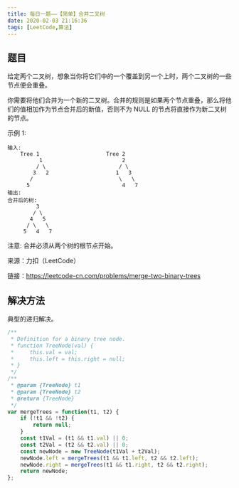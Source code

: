 ```yaml
---
title: 每日一题——【简单】合并二叉树
date: 2020-02-03 21:16:36
tags: [LeetCode,算法]
---
```


## 题目
给定两个二叉树，想象当你将它们中的一个覆盖到另一个上时，两个二叉树的一些节点便会重叠。

你需要将他们合并为一个新的二叉树。合并的规则是如果两个节点重叠，那么将他们的值相加作为节点合并后的新值，否则不为 NULL 的节点将直接作为新二叉树的节点。

示例 1:
```
输入: 
	Tree 1                     Tree 2                  
          1                         2                             
         / \                       / \                            
        3   2                     1   3                        
       /                           \   \                      
      5                             4   7                  
输出: 
合并后的树:
	     3
	    / \
	   4   5
	  / \   \ 
	 5   4   7
```
注意: 合并必须从两个树的根节点开始。

来源：力扣（LeetCode）

链接：https://leetcode-cn.com/problems/merge-two-binary-trees

## 解决方法
典型的递归解决。
```js
/**
 * Definition for a binary tree node.
 * function TreeNode(val) {
 *     this.val = val;
 *     this.left = this.right = null;
 * }
 */
/**
 * @param {TreeNode} t1
 * @param {TreeNode} t2
 * @return {TreeNode}
 */
var mergeTrees = function(t1, t2) {
    if (!t1 && !t2) {
        return null;
    }
    const t1Val = (t1 && t1.val) || 0;
    const t2Val = (t2 && t2.val) || 0;
    const newNode = new TreeNode(t1Val + t2Val);
    newNode.left = mergeTrees(t1 && t1.left, t2 && t2.left);
    newNode.right = mergeTrees(t1 && t1.right, t2 && t2.right);
    return newNode;
};
```